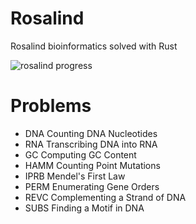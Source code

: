 # Rosalind

Rosalind bioinformatics solved with Rust

![rosalind progress](https://user-images.githubusercontent.com/109412759/224966044-5b79a447-4b67-42f3-be63-8b81823ac975.png)

# Problems

- DNA Counting DNA Nucleotides
- RNA Transcribing DNA into RNA
- GC Computing GC Content
- HAMM Counting Point Mutations
- IPRB Mendel's First Law
- PERM Enumerating Gene Orders
- REVC Complementing a Strand of DNA
- SUBS Finding a Motif in DNA

